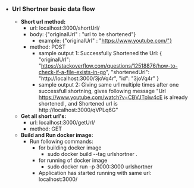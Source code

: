 
- ### Url Shortner basic data flow

    - **Short url method:**
       - url: localhost:3000/shortUrl/
       - body:
            {"originalUrl" : "url to be shortened"}
            - example:
                {"originalUrl" : "https://www.youtube.com/"}
       - method: POST
         - sample output 1: 
            Successfully Shortened  the Url: {
                "originalUrl": "https://stackoverflow.com/questions/12518876/how-to-check-if-a-file-exists-in-go",
                "shortenedUrl": "http://localhost:3000/3joVq4r",
                "id": "3joVq4r"
            }
         - sample output 2:
           Giving same url multiple times after one successfull shortning, gives following message
           "Url https://www.youtube.com/watch?v=CBVJTplw4cE is already shortened
                , and Shortened url is http://localhost:3000/qVPLq6G"
    - **Get all short url's:**
       - url: localhost:3000/getUrl/
       - method: GET
    - **Build and Run docker image:**
        - Run following commands:
            - for building docker image 
                - sudo docker build --tag  urlshortner  .
            - for running of docker image
                - sudo docker run -p 3000:3000 urlshortner
            - Application has started running  with same url: localhost:3000/
